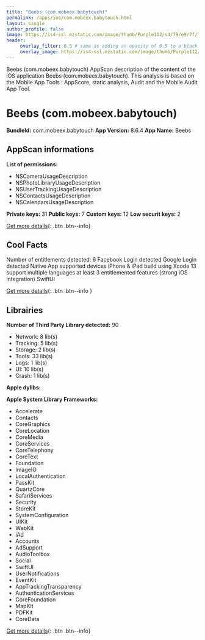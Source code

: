 ```yaml
---
title: "Beebs (com.mobeex.babytouch)"
permalink: /apps/ios/com.mobeex.babytouch.html
layout: single
author_profile: false
image: https://is4-ssl.mzstatic.com/image/thumb/Purple112/v4/79/e9/7f/79e97f71-6b26-4861-f3c0-8bacaac9eccf/AppIcon-0-1x_U007emarketing-0-10-0-sRGB-85-220.png/512x512bb.jpg
header: 
     overlay_filter: 0.5 # same as adding an opacity of 0.5 to a black background
     overlay_image: https://is4-ssl.mzstatic.com/image/thumb/Purple112/v4/79/e9/7f/79e97f71-6b26-4861-f3c0-8bacaac9eccf/AppIcon-0-1x_U007emarketing-0-10-0-sRGB-85-220.png/512x512bb.jpg
---
```

Beebs (com.mobeex.babytouch) AppScan description of the content of the iOS application Beebs (com.mobeex.babytouch). This analysis is based on the Mobile App Tools : AppScore, static analysis, Audit and the Mobile Audit App Tool.

# Beebs (com.mobeex.babytouch)

**BundleId:** com.mobeex.babytouch
**App Version:** 8.6.4
**App Name:** Beebs


## AppScan informations 

**List of permissions:** 
- NSCameraUsageDescription
- NSPhotoLibraryUsageDescription
- NSUserTrackingUsageDescription
- NSContactsUsageDescription
- NSCalendarsUsageDescription
  
  
**Private keys:** 31
**Public keys:** 7
**Custom keys:** 12
**Low securit keys:** 2
  
[Get more details](/pricing.html){: .btn .btn--info}

## Cool Facts

Number of entitlements detected: 6
Facebook Login detected
Google Login detected
Native App
supported devices iPhone & iPad
build using Xcode 13
support multiple languages
at least 3 entitlemented features (strong iOS integration)
SwiftUI
  
[Get more details](/pricing.html){: .btn .btn--info }

## Librairies 
**Number of Third Party Library detected:** 90
- Network: 8 lib(s)
- Tracking: 5 lib(s)
- Storage: 2 lib(s)
- Tools: 33 lib(s)
- Logs: 1 lib(s)
- UI: 10 lib(s)
- Crash: 1 lib(s)


**Apple dylibs:**


**Apple System Library Frameworks:**
- Accelerate
- Contacts
- CoreGraphics
- CoreLocation
- CoreMedia
- CoreServices
- CoreTelephony
- CoreText
- Foundation
- ImageIO
- LocalAuthentication
- PassKit
- QuartzCore
- SafariServices
- Security
- StoreKit
- SystemConfiguration
- UIKit
- WebKit
- iAd
- Accounts
- AdSupport
- AudioToolbox
- Social
- SwiftUI
- UserNotifications
- EventKit
- AppTrackingTransparency
- AuthenticationServices
- CoreFoundation
- MapKit
- PDFKit
- CoreData


  
[Get more details](/pricing.html){: .btn .btn--info}


